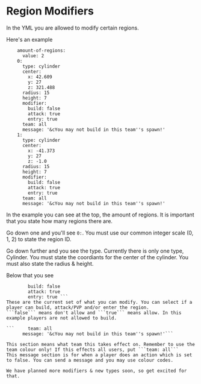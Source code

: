# Region Modifiers 

In the YML you are allowed to modify certain regions. 

Here's an example

```  modified-regions:
    amount-of-regions:
      value: 2
    0:
      type: cylinder
      center: 
        x: 42.609
        y: 27
        z: 321.488
      radius: 15
      height: 7
      modifier:
        build: false
        attack: true
        entry: true
      team: all
      message: '&cYou may not build in this team''s spawn!'
    1:
      type: cylinder
      center:
        x: -41.373
        y: 27
        z: -1.0
      radius: 15
      height: 7
      modifier:
        build: false
        attack: true
        entry: true
      team: all
      message: '&cYou may not build in this team''s spawn!'
```

In the example you can see at the top, the amount of regions. 
It is important that you state how many regions there are.

Go down one and you'll see ```0:```. You must use our common integer scale (0, 1, 2) to state the region ID.

Go down further and you see the type.
Currently there is only one type, Cylinder. 
You must state the coordiants for the center of the cylinder.
You must also state the radius & height. 

Below that you see 
```       modifier:
        build: false
        attack: true
        entry: true ```
These are the current set of what you can modify. You can select if a player can build, attack/PVP and/or enter the region. 
```false``` means don't allow and ```true``` means allow. In this example players are not allowed to build.

```     team: all
      message: '&cYou may not build in this team''s spawn!'```

This section means what team this takes effect on. Remember to use the team colour only! If this effects all users, put ```team: all```
This message section is for when a player does an action which is set to false. You can send a message and you may use colour codes.

We have planned more modifiers & new types soon, so get excited for that.
